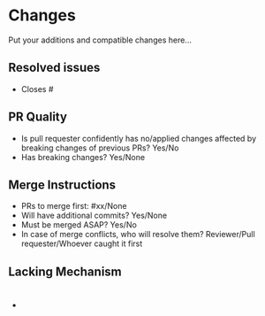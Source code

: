 # Changes
Put your additions and compatible changes here...

## Resolved issues
- Closes #

## PR Quality
<!--
Be sure that changes in the PR are compatible with the master branch to prevent test failures.
-->
- Is pull requester confidently has no/applied changes affected by breaking changes of previous PRs? Yes/No
- Has breaking changes? Yes/None
<!--
Put breaking change details below this comment if there are breaking changes.
Breaking changes could be relocating certain set of files, changing the types that already
exist in the master branch, new format of response or query, etc...
-->

## Merge Instructions
<!--
Fixes, breaking change, or initial code of a feature should be merged as soon as possible. This is
because it can affect the code or experience greatly in the future. Enhancements can be deferred.
-->
- PRs to merge first: #xx/None <!-- Put PR number if there are or none. -->
- Will have additional commits? Yes/None
- Must be merged ASAP? Yes/No
- In case of merge conflicts, who will resolve them? Reviewer/Pull requester/Whoever caught it first

## Lacking Mechanism
<!--
Note: Pull requester should create issues for lacking mechanisms, then just link the issue number.
-->
- #
